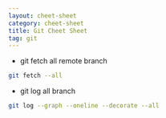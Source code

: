 ```yaml
---
layout: cheet-sheet
category: cheet-sheet
title: Git Cheet Sheet
tag: git
---
```


- git fetch all remote branch

```sh
git fetch --all
```

- git log all branch

```sh
git log --graph --oneline --decorate --all
```
